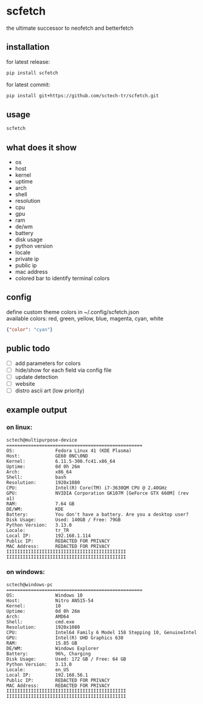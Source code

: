 # scfetch
the ultimate successor to neofetch and betterfetch
## installation
for latest release:
```bash
pip install scfetch
```
for latest commit:
```bash
pip install git+https://github.com/sctech-tr/scfetch.git
```
## usage
```bash
scfetch
```
## what does it show
- os
- host
- kernel
- uptime
- arch
- shell
- resolution
- cpu
- gpu
- ram
- de/wm
- battery
- disk usage
- python version
- locale
- private ip
- public ip
- mac address
- colored bar to identify terminal colors
## config
define custom theme colors in ~/.config/scfetch.json  
available colors: red, green, yellow, blue, magenta, cyan, white
```json
{"color": "cyan"}
```
## public todo
- [ ] add parameters for colors
- [ ] hide/show for each field via config file
- [ ] update detection
- [ ] website
- [ ] distro ascii art (low priority)
## example output
### on linux:
```
sctech@multipurpose-device
==================================================
OS:               Fedora Linux 41 (KDE Plasma)
Host:             GE60 0NC\0ND
Kernel:           6.11.5-300.fc41.x86_64
Uptime:           0d 0h 26m
Arch:             x86_64
Shell:            bash
Resolution:       1920x1080
CPU:              Intel(R) Core(TM) i7-3630QM CPU @ 2.40GHz
GPU:              NVIDIA Corporation GK107M [GeForce GTX 660M] (rev a1)
RAM:              7.64 GB
DE/WM:            KDE
Battery:          You don't have a battery. Are you a desktop user?
Disk Usage:       Used: 140GB / Free: 79GB
Python Version:   3.13.0
Locale:           tr_TR
Local IP:         192.168.1.114
Public IP:        REDACTED FOR PRIVACY
MAC Address:      REDACTED FOR PRIVACY
IIIIIIIIIIIIIIIIIIIIIIIIIIIIIIIIIIIIIIIIIIII
IIIIIIIIIIIIIIIIIIIIIIIIIIIIIIIIIIIIIIIIIIII
```
### on windows:
```
sctech@windows-pc
==================================================
OS:               Windows 10
Host:             Nitro AN515-54
Kernel:           10
Uptime:           0d 0h 26m
Arch:             AMD64
Shell:            cmd.exe
Resolution:       1920x1080
CPU:              Intel64 Family 6 Model 158 Stepping 10, GenuineIntel
GPU:              Intel(R) UHD Graphics 630
RAM:              15.85 GB
DE/WM:            Windows Explorer
Battery:          96%, Charging
Disk Usage:       Used: 172 GB / Free: 64 GB
Python Version:   3.13.0
Locale:           en_US
Local IP:         192.168.56.1
Public IP:        REDACTED FOR PRIVACY
MAC Address:      REDACTED FOR PRIVACY
IIIIIIIIIIIIIIIIIIIIIIIIIIIIIIIIIIIIIIIIIIII
IIIIIIIIIIIIIIIIIIIIIIIIIIIIIIIIIIIIIIIIIIII
```
